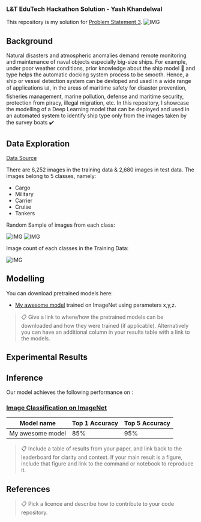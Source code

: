 ### L&T EduTech Hackathon Solution - Yash Khandelwal

This repository is my solution for [Problem Statement 3](https://unstop.com/hackathon/lt-edutech-hackathon-at-shaastra-iitm-shaastra-2023-indian-institute-of-technology-iit-madras-579093). 
![IMG](https://d8it4huxumps7.cloudfront.net/uploads/images/opportunity/banner/63b9583cccb14_lt-edutech-hackathon-at-shaastra-iitm.png?d=1920x557)

## Background

Natural disasters and atmospheric anomalies demand remote monitoring and maintenance of naval objects especially big-size ships. For example, under poor weather conditions, prior knowledge about the ship model 🚢 and type helps the automatic docking system process to be smooth. Hence, a ship or vessel detection system can be devloped  and used in a wide range of applications 📊, in the areas of maritime safety for disaster prevention, fisheries management, marine pollution, defense and maritime security, protection from piracy, illegal migration, etc. In this repository, I showcase the modelling of a Deep Learning model that can be deployed and used in an automated system to identify ship type only from the images taken by the survey boats ✔️

## Data Exploration
[Data Source](https://www.kaggle.com/datasets/arpitjain007/game-of-deep-learning-ship-datasets)

There are 6,252 images in the training data & 2,680 images in test data. The images belong to 5 classes, namely:
- Cargo
- Military 
- Carrier
- Cruise
- Tankers

Random Sample of images from each class:

![IMG](https://github.com/YashK07/Sol/blob/master/Readme%20Images/S2.png?raw=true)
![IMG](https://github.com/YashK07/Sol/blob/master/Readme%20Images/S3.png?raw=true)


Image count of each classes in the Training Data:

![IMG](https://github.com/YashK07/Sol/blob/master/Readme%20Images/count1.png?raw=true)


## Modelling

You can download pretrained models here:

- [My awesome model](https://drive.google.com/mymodel.pth) trained on ImageNet using parameters x,y,z. 

>📋  Give a link to where/how the pretrained models can be downloaded and how they were trained (if applicable).  Alternatively you can have an additional column in your results table with a link to the models.

## Experimental Results

## Inference

Our model achieves the following performance on :

### [Image Classification on ImageNet](https://paperswithcode.com/sota/image-classification-on-imagenet)

| Model name         | Top 1 Accuracy  | Top 5 Accuracy |
| ------------------ |---------------- | -------------- |
| My awesome model   |     85%         |      95%       |

>📋  Include a table of results from your paper, and link back to the leaderboard for clarity and context. If your main result is a figure, include that figure and link to the command or notebook to reproduce it. 


## References

>📋  Pick a licence and describe how to contribute to your code repository.
